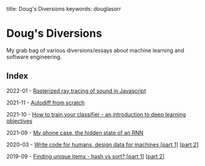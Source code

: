title: Doug's Diversions
keywords: douglasorr

# Doug's Diversions

My grab bag of various diversions/essays about machine learning and software engineering.


## Index

2022-01 - [Rasterized ray tracing of sound in Javascript](2021-12-echolocation/article.md)

2021-11 - [Autodiff from scratch](2021-11-autodiff/article.md)

2021-10 - [How to train your classifier - an introduction to deep learning objectives](2021-10-training-objectives/1-xent/article.md)

2021-09 - [My phone case, the hidden state of an RNN](2021-09-phone-case/article.md)

2020-03 - [Write code for humans, design data for machines \[part 1\]](2020-03-data-for-machines/article.md) [\[part 2\]](2020-03-data-for-machines-2/article.md)

2019-09 - [Finding unique items - hash vs sort? \[part 1\]](2019-09-hash-vs-sort/article.md) [\[part 2\]](2019-09-hash-vs-sort-2/article.md)
